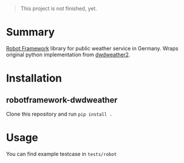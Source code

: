 > This project is not finished, yet.

# Summary
[Robot Framework](https://github.com/robotframework/robotframework) library for public weather service in Germany. Wraps original python implementation from [dwdweather2](https://github.com/hiveeyes/dwdweather2).

# Installation
## robotframework-dwdweather
Clone this repository and run `pip install .`

# Usage
You can find example testcase in `tests/robot`
